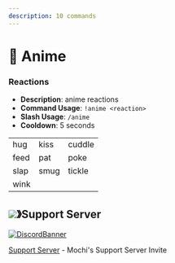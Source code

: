 ```yaml
---
description: 10 commands
---
```


# 🔞 Anime

### Reactions

- **Description**: anime reactions
- **Command Usage**: `!anime <reaction>`
- **Slash Usage**: `/anime`
- **Cooldown**: 5 seconds

|      |      |        |
| ---- | ---- | ------ |
| hug  | kiss | cuddle |
| feed | pat  | poke   |
| slap | smug | tickle |
| wink |      |        |

## ![](https://cdn.discordapp.com/emojis/1036083490292244493.png)》Support Server

[![DiscordBanner](https://invidget.switchblade.xyz/uMgS9evnmv)](https://discord.gg/uMgS9evnmv)

[Support Server](https://discord.gg/uMgS9evnmv) - Mochi's Support Server Invite
